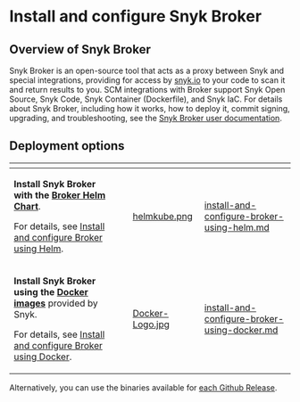 # Install and configure Snyk Broker

## Overview of Snyk Broker

Snyk Broker is an open-source tool that acts as a proxy between Snyk and special integrations, providing for access by [snyk.io](http://snyk.io/) to your code to scan it and return results to you. SCM integrations with Broker support Snyk Open Source, Snyk Code, Snyk Container (Dockerfile), and Snyk IaC. For details about Snyk Broker, including how it works, how to deploy it, commit signing, upgrading, and troubleshooting, see the [Snyk Broker user documentation](../).

## **Deployment options**

<table data-card-size="large" data-view="cards" data-full-width="false"><thead><tr><th></th><th></th><th></th><th data-hidden data-card-cover data-type="files"></th><th data-hidden data-card-target data-type="content-ref"></th></tr></thead><tbody><tr><td><p><strong>Install Snyk Broker with the</strong> <a href="https://github.com/snyk/snyk-broker-helm"><strong>Broker Helm Chart</strong></a>.</p><p>For details, see <a href="install-and-configure-broker-using-helm.md">Install and configure Broker using Helm</a>.</p></td><td></td><td></td><td><a href="../../../.gitbook/assets/helmkube.png">helmkube.png</a></td><td><a href="install-and-configure-broker-using-helm.md">install-and-configure-broker-using-helm.md</a></td></tr><tr><td><p><strong>Install Snyk Broker</strong> <strong>using the</strong> <a href="https://github.com/snyk/broker"><strong>Docker images</strong></a> provided by Snyk.</p><p>For details, see <a href="install-and-configure-broker-using-docker.md">Install and configure Broker using Docker</a>.</p></td><td></td><td></td><td><a href="../../../.gitbook/assets/Docker-Logo.jpg">Docker-Logo.jpg</a></td><td><a href="install-and-configure-broker-using-docker.md">install-and-configure-broker-using-docker.md</a></td></tr></tbody></table>

Alternatively, you can use the binaries available for [each Github Release](https://github.com/snyk/broker/releases).
